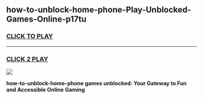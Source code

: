 
## how-to-unblock-home-phone-Play-Unblocked-Games-Online-p17tu
<h3>
<a href="https://premium76.site?title=how-to-unblock-home-phone&ref=25A">CLICK TO PLAY</a></h3>
<hr>

<h3>
<a href="https://premium76.site?title=how-to-unblock-home-phone&ref=25A">CLICK 2 PLAY</a>
  
</h3>

<a href="https://premium76.site?title=how-to-unblock-home-phone&ref=25A"><img src="https://clearcache.store/games.png"></a>


**how-to-unblock-home-phone games unblocked: Your Gateway to Fun and Accessible Online Gaming**
